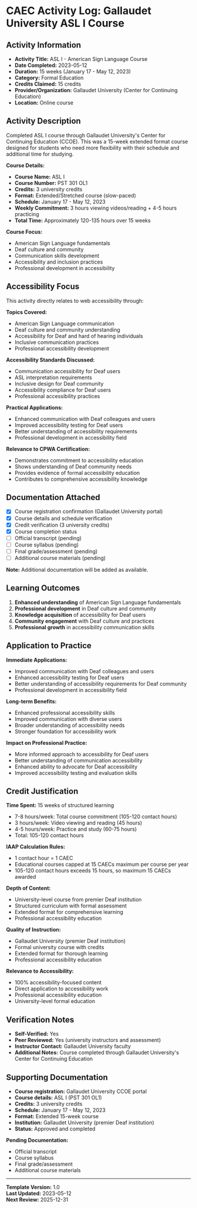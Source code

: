 # CAEC Activity Log: Gallaudet University ASL I Course

## Activity Information
- **Activity Title:** ASL I - American Sign Language Course
- **Date Completed:** 2023-05-12
- **Duration:** 15 weeks (January 17 - May 12, 2023)
- **Category:** Formal Education
- **Credits Claimed:** 15 credits
- **Provider/Organization:** Gallaudet University (Center for Continuing Education)
- **Location:** Online course

## Activity Description
Completed ASL I course through Gallaudet University's Center for Continuing Education (CCOE). This was a 15-week extended format course designed for students who need more flexibility with their schedule and additional time for studying.

**Course Details:**
- **Course Name:** ASL I
- **Course Number:** PST 301 OL1
- **Credits:** 3 university credits
- **Format:** Extended/Stretched course (slow-paced)
- **Schedule:** January 17 - May 12, 2023
- **Weekly Commitment:** 3 hours viewing videos/reading + 4-5 hours practicing
- **Total Time:** Approximately 120-135 hours over 15 weeks

**Course Focus:**
- American Sign Language fundamentals
- Deaf culture and community
- Communication skills development
- Accessibility and inclusion practices
- Professional development in accessibility

## Accessibility Focus
This activity directly relates to web accessibility through:

**Topics Covered:**
- American Sign Language communication
- Deaf culture and community understanding
- Accessibility for Deaf and hard of hearing individuals
- Inclusive communication practices
- Professional accessibility development

**Accessibility Standards Discussed:**
- Communication accessibility for Deaf users
- ASL interpretation requirements
- Inclusive design for Deaf community
- Accessibility compliance for Deaf users
- Professional accessibility practices

**Practical Applications:**
- Enhanced communication with Deaf colleagues and users
- Improved accessibility testing for Deaf users
- Better understanding of accessibility requirements
- Professional development in accessibility field

**Relevance to CPWA Certification:**
- Demonstrates commitment to accessibility education
- Shows understanding of Deaf community needs
- Provides evidence of formal accessibility education
- Contributes to comprehensive accessibility knowledge

## Documentation Attached
- [x] Course registration confirmation (Gallaudet University portal)
- [x] Course details and schedule verification
- [x] Credit verification (3 university credits)
- [x] Course completion status
- [ ] Official transcript (pending)
- [ ] Course syllabus (pending)
- [ ] Final grade/assessment (pending)
- [ ] Additional course materials (pending)

**Note:** Additional documentation will be added as available.

## Learning Outcomes
1. **Enhanced understanding** of American Sign Language fundamentals
2. **Professional development** in Deaf culture and community
3. **Knowledge acquisition** of accessibility for Deaf users
4. **Community engagement** with Deaf culture and practices
5. **Professional growth** in accessibility communication skills

## Application to Practice
**Immediate Applications:**
- Improved communication with Deaf colleagues and users
- Enhanced accessibility testing for Deaf users
- Better understanding of accessibility requirements for Deaf community
- Professional development in accessibility field

**Long-term Benefits:**
- Enhanced professional accessibility skills
- Improved communication with diverse users
- Broader understanding of accessibility needs
- Stronger foundation for accessibility work

**Impact on Professional Practice:**
- More informed approach to accessibility for Deaf users
- Better understanding of communication accessibility
- Enhanced ability to advocate for Deaf accessibility
- Improved accessibility testing and evaluation skills

## Credit Justification
**Time Spent:** 15 weeks of structured learning
- 7-8 hours/week: Total course commitment (105-120 contact hours)
- 3 hours/week: Video viewing and reading (45 hours)
- 4-5 hours/week: Practice and study (60-75 hours)
- Total: 105-120 contact hours

**IAAP Calculation Rules:**
- 1 contact hour = 1 CAEC
- Educational courses capped at 15 CAECs maximum per course per year
- 105-120 contact hours exceeds 15 hours, so maximum 15 CAECs awarded

**Depth of Content:**
- University-level course from premier Deaf institution
- Structured curriculum with formal assessment
- Extended format for comprehensive learning
- Professional accessibility education

**Quality of Instruction:**
- Gallaudet University (premier Deaf institution)
- Formal university course with credits
- Extended format for thorough learning
- Professional accessibility education

**Relevance to Accessibility:**
- 100% accessibility-focused content
- Direct application to accessibility work
- Professional accessibility education
- University-level formal education

## Verification Notes
- **Self-Verified:** Yes
- **Peer Reviewed:** Yes (university instructors and assessment)
- **Instructor Contact:** Gallaudet University faculty
- **Additional Notes:** Course completed through Gallaudet University's Center for Continuing Education

## Supporting Documentation
- **Course registration:** Gallaudet University CCOE portal
- **Course details:** ASL I (PST 301 OL1)
- **Credits:** 3 university credits
- **Schedule:** January 17 - May 12, 2023
- **Format:** Extended 15-week course
- **Institution:** Gallaudet University (premier Deaf institution)
- **Status:** Approved and completed

**Pending Documentation:**
- Official transcript
- Course syllabus
- Final grade/assessment
- Additional course materials

---
**Template Version:** 1.0  
**Last Updated:** 2023-05-12  
**Next Review:** 2025-12-31
